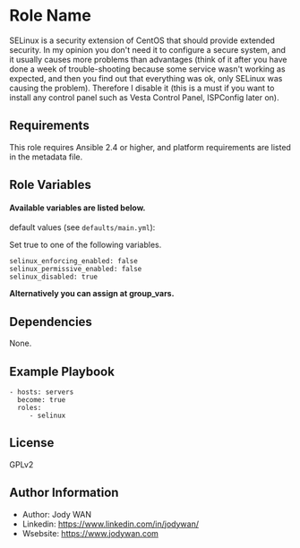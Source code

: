 Role Name
=========

SELinux is a security extension of CentOS that should provide extended security.  In my opinion you don't need it to configure a secure system, and it usually causes more problems than advantages (think of it after you have done a week of trouble-shooting because some service wasn't working as expected, and then you find out that everything was ok, only SELinux was causing the problem). Therefore I disable it (this is a must if you want to install any control panel such as Vesta Control Panel, ISPConfig later on).

Requirements
------------

This role requires Ansible 2.4 or higher, and platform requirements are listed in the metadata file.

Role Variables
--------------

#### Available variables are listed below.

default values (see `defaults/main.yml`):

Set true to one of the following variables.
```
selinux_enforcing_enabled: false
selinux_permissive_enabled: false
selinux_disabled: true
```

**Alternatively you can assign at group_vars.**

Dependencies
------------

None.

Example Playbook
----------------
```
- hosts: servers
  become: true
  roles:
     - selinux
```

License
-------

GPLv2

Author Information
------------------

* Author: Jody WAN
* Linkedin: https://www.linkedin.com/in/jodywan/
* Wsebsite: https://www.jodywan.com
